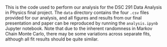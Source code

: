 This is the code used to perform our analysis for the DSC 291 Data Analysis in Physics final project. The `data` directory contains the four `.csv` files provided for our analysis, and all figures and results from our final presentation and paper can be reproduced by running the `analysis.ipynb` Jupyter notebook. Note that due to the inherent randomness in Markov Chain Monte Carlo, there may be some variations across separate fits, although all fit results should be quite similar.
